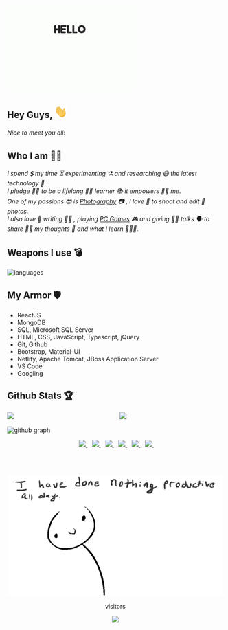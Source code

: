 <img src="https://github.com/kaustubh2020/kaustubh2020/blob/master/hellodog.gif?raw=true" alt="dog" width="300" height="200" />
  
## Hey Guys, <img src="https://github.com/kaustubh2020/kaustubh2020/blob/master/wave.gif?raw=true" alt="wave" width="30" height="30" />
###### Nice to meet you all!

## Who I am 👨‍💻
###### I spend 💲 my time ⏳ experimenting ⚗ and researching 😷 the latest technology 🤖. <br> I pledge 🙏🏻 to be a lifelong 👴🏻 learner 📚 it empowers 💪🏻 me. <br> One of my passions 😎 is <a href="https://www.instagram.com/kjkapture">Photography</a> 📷 , I love 💛 to shoot and edit 🎨 photos. <br> I also love 💙 writing ✍🏻 , playing <a href="https://www.instagram.com/valorant.__.noobs">PC Games</a> 🎮  and giving 🙌🏻 talks 🗣 to share 🤝🏻 my thoughts 💭 and what I learn 👨🏻‍🎓.

## Weapons I use 💣
![languages](https://github-readme-stats.vercel.app/api/top-langs/?username=kaustubh2020&theme=buefy)

## My Armor 🛡
* ReactJS
* MongoDB
* SQL, Microsoft SQL Server
* HTML, CSS, JavaScript, Typescript, jQuery
* Git, Github
* Bootstrap, Material-UI
* Netlify, Apache Tomcat, JBoss Application Server
* VS Code
* Googling

## Github Stats 🏆
<img  src="https://github-readme-stats.vercel.app/api?username=kaustubh2020&count_private=true&show_icons=true&hide_border=false&theme=buefy" width="48%" align="right" >
<img  src="https://github-readme-streak-stats.herokuapp.com/?user=kaustubh2020&theme=buefy" width="48%" >

![github graph](https://activity-graph.herokuapp.com/graph?username=kaustubh2020&theme=minimal)

<p align="center">
  &ensp;
  <a href="https://www.linkedin.com/in/kaustubh2020/">
    <img height="30" src="https://cdn-icons-png.flaticon.com/512/2111/2111499.png">
  </a>
&ensp;
  <a href="https://twitter.com/kaustubh_2020">
    <img height="30" src="https://cdn-icons-png.flaticon.com/512/2111/2111688.png">
  </a>
&ensp;
  <a href="https://www.instagram.com/_windsonmyhair_/">
    <img height="30" src="https://cdn-icons-png.flaticon.com/512/2111/2111463.png">
  </a>
&ensp;
  <a href="https://www.facebook.com/kaustubh20">
    <img height="30" src="https://cdn-icons-png.flaticon.com/512/2111/2111398.png">
  </a>
&ensp;
  <a href="mailto:kaustubhjaiswal200@gmail.com">
    <img height="30" src="https://cdn-icons-png.flaticon.com/512/732/732200.png">
  </a>
  &ensp;
  <a href="https://kaustubh-folio.netlify.app/">
    <img height="30" src="https://cdn-icons.flaticon.com/png/512/1927/premium/1927768.png?token=exp=1635319906~hmac=ab1560010cd24576999689f603a88811">
  </a>
  &ensp;
</p>

<br>
<br>

<p align="center">
  <img src="https://github.com/kaustubh2020/kaustubh2020/blob/master/nothing%20productive.gif?raw=true" />
</p>

<p align="center">visitors</p>
 <p align="center">
   <img height="20" src="https://profile-counter.glitch.me/kaustubh2020/count.svg" />
 </p>
